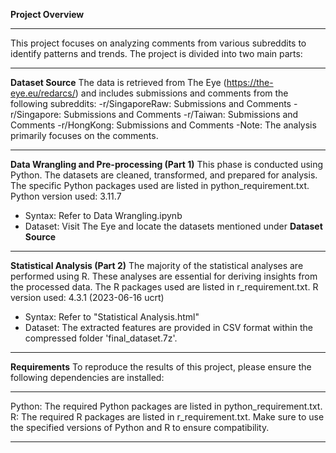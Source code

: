 **Project Overview**
***
This project focuses on analyzing comments from various subreddits to identify patterns and trends. The project is divided into two main parts:
***
**Dataset Source**
The data is retrieved from The Eye (https://the-eye.eu/redarcs/) and includes submissions and comments from the following subreddits:
-r/SingaporeRaw: Submissions and Comments
-r/Singapore: Submissions and Comments
-r/Taiwan: Submissions and Comments
-r/HongKong: Submissions and Comments
-Note: The analysis primarily focuses on the comments.
***
**Data Wrangling and Pre-processing (Part 1)**
This phase is conducted using Python. The datasets are cleaned, transformed, and prepared for analysis. The specific Python packages used are listed in python_requirement.txt.
Python version used: 3.11.7
- Syntax: Refer to Data Wrangling.ipynb
- Dataset: Visit The Eye and locate the datasets mentioned under **Dataset Source**
***
**Statistical Analysis (Part 2)**
The majority of the statistical analyses are performed using R. These analyses are essential for deriving insights from the processed data. The R packages used are listed in r_requirement.txt.
R version used: 4.3.1 (2023-06-16 ucrt)
- Syntax: Refer to "Statistical Analysis.html"
- Dataset: The extracted features are provided in CSV format within the compressed folder 'final_dataset.7z'.
***
**Requirements**
To reproduce the results of this project, please ensure the following dependencies are installed:
***
Python: The required Python packages are listed in python_requirement.txt.
R: The required R packages are listed in r_requirement.txt.
Make sure to use the specified versions of Python and R to ensure compatibility.
***
